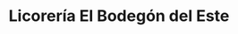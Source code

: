 ---
title: "Licorería El Bodegón del Este"
url: /caracas/licoreria-el-bodegon-del-este/
shop: Spirituosen
---